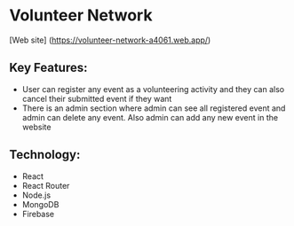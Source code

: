 # Volunteer Network
[Web site] (https://volunteer-network-a4061.web.app/)

## Key Features:
- User can register any event as a volunteering activity and they can also cancel their
submitted event if they want
- There is an admin section where admin can see all registered event and admin can
delete any event. Also admin can add any new event in the website

## Technology:
- React
- React Router
- Node.js 
- MongoDB 
- Firebase
